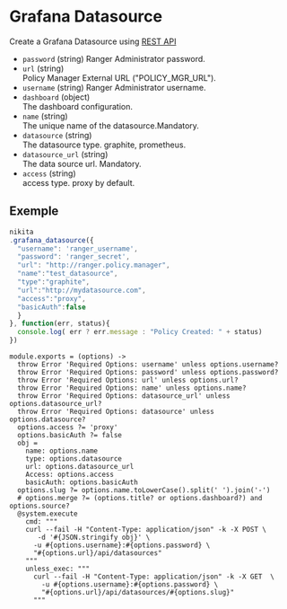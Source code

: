 
# Grafana Datasource

Create a Grafana Datasource using [REST API](http://docs.grafana.org/http_api/data_source/)

* `password` (string)
  Ranger Administrator password.
* `url` (string)   
  Policy Manager External URL ("POLICY\_MGR\_URL").
* `username` (string)
  Ranger Administrator username.
* `dashboard` (object)   
  The dashboard configuration.
* `name` (string)   
  The unique name of the datasource.Mandatory.
* `datasource` (string)   
  The datasource type. graphite, prometheus.
* `datasource_url` (string)   
  The data source url. Mandatory.   
* `access` (string)   
  access type. proxy by default.
    
  
## Exemple

```js
nikita
.grafana_datasource({
  "username": 'ranger_username',
  "password": 'ranger_secret',
  "url": "http://ranger.policy.manager",
  "name":"test_datasource",
  "type":"graphite",
  "url":"http://mydatasource.com",
  "access":"proxy",
  "basicAuth":false
  }
}, function(err, status){
  console.log( err ? err.message : "Policy Created: " + status)
})
```

    module.exports = (options) ->
      throw Error 'Required Options: username' unless options.username?
      throw Error 'Required Options: password' unless options.password?
      throw Error 'Required Options: url' unless options.url?
      throw Error 'Required Options: name' unless options.name?
      throw Error 'Required Options: datasource_url' unless options.datasource_url?
      throw Error 'Required Options: datasource' unless options.datasource?
      options.access ?= 'proxy'
      options.basicAuth ?= false
      obj =
        name: options.name
        type: options.datasource
        url: options.datasource_url
        Access: options.access
        basicAuth: options.basicAuth
      options.slug ?= options.name.toLowerCase().split(' ').join('-')
      # options.merge ?= (options.title? or options.dashboard?) and options.source?
      @system.execute
        cmd: """
        curl --fail -H "Content-Type: application/json" -k -X POST \
           -d '#{JSON.stringify obj}' \
          -u #{options.username}:#{options.password} \
          "#{options.url}/api/datasources"
        """
        unless_exec: """
          curl --fail -H "Content-Type: application/json" -k -X GET  \
            -u #{options.username}:#{options.password} \
            "#{options.url}/api/datasources/#{options.slug}"
          """
